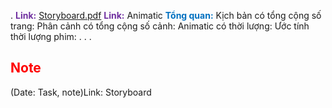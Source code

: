 .
<span style="font-weight:bold; color:rgb(112, 48, 160)">Link:</span> [Storyboard.pdf](file:///D:%5CPROJECTS%5CPan&Beri%5C2.Production%5CSeason%202%5CSS2Ep02-NgaVaoLongDat%5C3.Storyboard%5CStoryboard.pdf)
<span style="font-weight:bold; color:rgb(112, 48, 160)">Link:</span> Animatic
<span style="font-weight:bold; color:rgb(0, 112, 192)">Tổng quan:</span> 
Kịch bản có tổng cộng số trang:
Phân cảnh có tổng cộng số cảnh:
Animatic có thời lượng: 
Ước tính thời lượng phim:
.
.
.
## <span style="color:rgb(255, 0, 0)">Note</span> 
(Date: Task, note)Link: Storyboard




